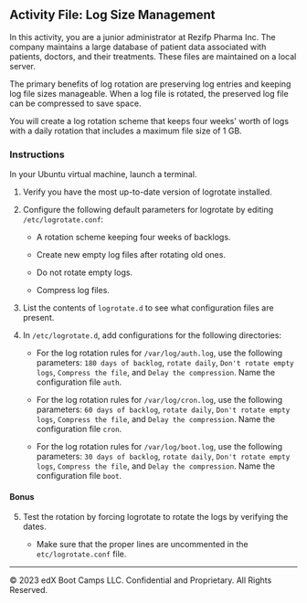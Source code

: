 ## Activity File: Log Size Management

In this activity, you are a junior administrator at Rezifp Pharma Inc. The company maintains a large database of patient data associated with patients, doctors, and their treatments. These files are maintained on a local server.

The primary benefits of log rotation are preserving log entries and keeping log file sizes manageable. When a log file is rotated, the preserved log file can be compressed to save space.

You will create a log rotation scheme that keeps four weeks' worth of logs with a daily rotation that includes a maximum file size of 1 GB.

### Instructions

In your Ubuntu virtual machine, launch a terminal. 

1. Verify you have the most up-to-date version of logrotate installed. 

2. Configure the following default parameters for logrotate by editing `/etc/logrotate.conf`: 

   - A rotation scheme keeping four weeks of backlogs.

   - Create new empty log files after rotating old ones.

   - Do not rotate empty logs.

   - Compress log files.

4. List the contents of `logrotate.d` to see what configuration files are present.

4. In `/etc/logrotate.d`, add configurations for the following directories:

    - For the log rotation rules for `/var/log/auth.log`, use the following parameters: `180 days of backlog`, `rotate daily`, `Don't rotate empty logs`, `Compress the file`, and `Delay the compression`. Name the configuration file `auth`.

    - For the log rotation rules for  `/var/log/cron.log`, use the following parameters: `60 days of backlog`, `rotate daily`, `Don't rotate empty logs`, `Compress the file`, and `Delay the compression`. Name the configuration file `cron`.

    - For the log rotation rules for  `/var/log/boot.log`, use the following parameters: `30 days of backlog`, `rotate daily`, `Don't rotate empty logs`, `Compress the file`, and `Delay the compression`. Name the configuration file `boot`.

#### Bonus

5. Test the rotation by forcing logrotate to rotate the logs by verifying the dates.

    - Make sure that the proper lines are uncommented in the `etc/logrotate.conf` file. 

---

© 2023 edX Boot Camps LLC. Confidential and Proprietary. All Rights Reserved.  
